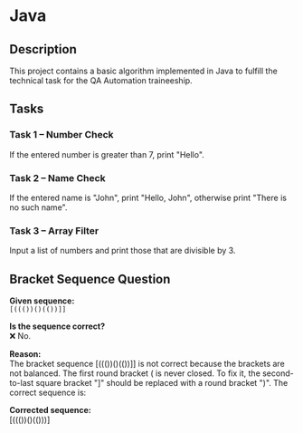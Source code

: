 # Java

## Description
This project contains a basic algorithm implemented in Java to fulfill the technical task for the QA Automation traineeship.

## Tasks

### Task 1 – Number Check
If the entered number is greater than 7, print "Hello".

### Task 2 – Name Check
If the entered name is "John", print "Hello, John", otherwise print "There is no such name".

### Task 3 – Array Filter
Input a list of numbers and print those that are divisible by 3.


## Bracket Sequence Question

**Given sequence:**  
`[((())()(())]]`

**Is the sequence correct?**  
❌ No.

**Reason:**  
The bracket sequence [((())()(())]] is not correct because the brackets are not balanced. The first round bracket ( is never closed.
To fix it, the second-to-last square bracket "]" should be replaced with a round bracket ")". The correct sequence is:

**Corrected sequence:**  
[((())()(()))]
